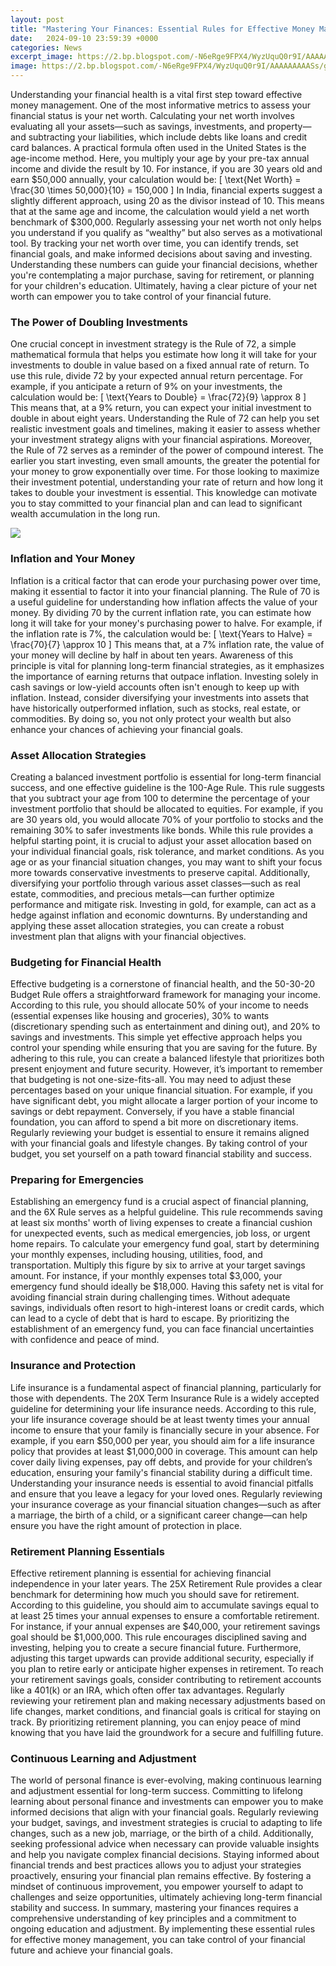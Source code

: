 ```yaml
---
layout: post
title: "Mastering Your Finances: Essential Rules for Effective Money Management"
date:   2024-09-10 23:59:39 +0000
categories: News
excerpt_image: https://2.bp.blogspot.com/-N6eRge9FPX4/WyzUquQ0r9I/AAAAAAAAASs/gIyUCmrMwlYpvrJjWA_6wLe-gr1bZ1qgwCLcBGAs/s1600/money-management-and-budgeting.jpg
image: https://2.bp.blogspot.com/-N6eRge9FPX4/WyzUquQ0r9I/AAAAAAAAASs/gIyUCmrMwlYpvrJjWA_6wLe-gr1bZ1qgwCLcBGAs/s1600/money-management-and-budgeting.jpg
---
```


Understanding your financial health is a vital first step toward effective money management. One of the most informative metrics to assess your financial status is your net worth. Calculating your net worth involves evaluating all your assets—such as savings, investments, and property—and subtracting your liabilities, which include debts like loans and credit card balances. 
A practical formula often used in the United States is the age-income method. Here, you multiply your age by your pre-tax annual income and divide the result by 10. For instance, if you are 30 years old and earn $50,000 annually, your calculation would be: 
\[ 
\text{Net Worth} = \frac{30 \times 50,000}{10} = 150,000 
\]
In India, financial experts suggest a slightly different approach, using 20 as the divisor instead of 10. This means that at the same age and income, the calculation would yield a net worth benchmark of $300,000. Regularly assessing your net worth not only helps you understand if you qualify as “wealthy” but also serves as a motivational tool. By tracking your net worth over time, you can identify trends, set financial goals, and make informed decisions about saving and investing. 
Understanding these numbers can guide your financial decisions, whether you're contemplating a major purchase, saving for retirement, or planning for your children's education. Ultimately, having a clear picture of your net worth can empower you to take control of your financial future.
### The Power of Doubling Investments
One crucial concept in investment strategy is the Rule of 72, a simple mathematical formula that helps you estimate how long it will take for your investments to double in value based on a fixed annual rate of return. To use this rule, divide 72 by your expected annual return percentage. For example, if you anticipate a return of 9% on your investments, the calculation would be:
\[ 
\text{Years to Double} = \frac{72}{9} \approx 8 
\]
This means that, at a 9% return, you can expect your initial investment to double in about eight years. Understanding the Rule of 72 can help you set realistic investment goals and timelines, making it easier to assess whether your investment strategy aligns with your financial aspirations.
Moreover, the Rule of 72 serves as a reminder of the power of compound interest. The earlier you start investing, even small amounts, the greater the potential for your money to grow exponentially over time. For those looking to maximize their investment potential, understanding your rate of return and how long it takes to double your investment is essential. This knowledge can motivate you to stay committed to your financial plan and can lead to significant wealth accumulation in the long run.

![](https://2.bp.blogspot.com/-N6eRge9FPX4/WyzUquQ0r9I/AAAAAAAAASs/gIyUCmrMwlYpvrJjWA_6wLe-gr1bZ1qgwCLcBGAs/s1600/money-management-and-budgeting.jpg)
### Inflation and Your Money
Inflation is a critical factor that can erode your purchasing power over time, making it essential to factor it into your financial planning. The Rule of 70 is a useful guideline for understanding how inflation affects the value of your money. By dividing 70 by the current inflation rate, you can estimate how long it will take for your money's purchasing power to halve. For example, if the inflation rate is 7%, the calculation would be:
\[ 
\text{Years to Halve} = \frac{70}{7} \approx 10 
\]
This means that, at a 7% inflation rate, the value of your money will decline by half in about ten years. Awareness of this principle is vital for planning long-term financial strategies, as it emphasizes the importance of earning returns that outpace inflation.
Investing solely in cash savings or low-yield accounts often isn't enough to keep up with inflation. Instead, consider diversifying your investments into assets that have historically outperformed inflation, such as stocks, real estate, or commodities. By doing so, you not only protect your wealth but also enhance your chances of achieving your financial goals. 
### Asset Allocation Strategies
Creating a balanced investment portfolio is essential for long-term financial success, and one effective guideline is the 100-Age Rule. This rule suggests that you subtract your age from 100 to determine the percentage of your investment portfolio that should be allocated to equities. For example, if you are 30 years old, you would allocate 70% of your portfolio to stocks and the remaining 30% to safer investments like bonds. 
While this rule provides a helpful starting point, it is crucial to adjust your asset allocation based on your individual financial goals, risk tolerance, and market conditions. As you age or as your financial situation changes, you may want to shift your focus more towards conservative investments to preserve capital. 
Additionally, diversifying your portfolio through various asset classes—such as real estate, commodities, and precious metals—can further optimize performance and mitigate risk. Investing in gold, for example, can act as a hedge against inflation and economic downturns. By understanding and applying these asset allocation strategies, you can create a robust investment plan that aligns with your financial objectives.
### Budgeting for Financial Health
Effective budgeting is a cornerstone of financial health, and the 50-30-20 Budget Rule offers a straightforward framework for managing your income. According to this rule, you should allocate 50% of your income to needs (essential expenses like housing and groceries), 30% to wants (discretionary spending such as entertainment and dining out), and 20% to savings and investments.
This simple yet effective approach helps you control your spending while ensuring that you are saving for the future. By adhering to this rule, you can create a balanced lifestyle that prioritizes both present enjoyment and future security. 
However, it’s important to remember that budgeting is not one-size-fits-all. You may need to adjust these percentages based on your unique financial situation. For example, if you have significant debt, you might allocate a larger portion of your income to savings or debt repayment. Conversely, if you have a stable financial foundation, you can afford to spend a bit more on discretionary items. 
Regularly reviewing your budget is essential to ensure it remains aligned with your financial goals and lifestyle changes. By taking control of your budget, you set yourself on a path toward financial stability and success.
### Preparing for Emergencies
Establishing an emergency fund is a crucial aspect of financial planning, and the 6X Rule serves as a helpful guideline. This rule recommends saving at least six months' worth of living expenses to create a financial cushion for unexpected events, such as medical emergencies, job loss, or urgent home repairs.
To calculate your emergency fund goal, start by determining your monthly expenses, including housing, utilities, food, and transportation. Multiply this figure by six to arrive at your target savings amount. For instance, if your monthly expenses total $3,000, your emergency fund should ideally be $18,000.
Having this safety net is vital for avoiding financial strain during challenging times. Without adequate savings, individuals often resort to high-interest loans or credit cards, which can lead to a cycle of debt that is hard to escape. By prioritizing the establishment of an emergency fund, you can face financial uncertainties with confidence and peace of mind.
### Insurance and Protection
Life insurance is a fundamental aspect of financial planning, particularly for those with dependents. The 20X Term Insurance Rule is a widely accepted guideline for determining your life insurance needs. According to this rule, your life insurance coverage should be at least twenty times your annual income to ensure that your family is financially secure in your absence.
For example, if you earn $50,000 per year, you should aim for a life insurance policy that provides at least $1,000,000 in coverage. This amount can help cover daily living expenses, pay off debts, and provide for your children’s education, ensuring your family's financial stability during a difficult time.
Understanding your insurance needs is essential to avoid financial pitfalls and ensure that you leave a legacy for your loved ones. Regularly reviewing your insurance coverage as your financial situation changes—such as after a marriage, the birth of a child, or a significant career change—can help ensure you have the right amount of protection in place.
### Retirement Planning Essentials
Effective retirement planning is essential for achieving financial independence in your later years. The 25X Retirement Rule provides a clear benchmark for determining how much you should save for retirement. According to this guideline, you should aim to accumulate savings equal to at least 25 times your annual expenses to ensure a comfortable retirement.
For instance, if your annual expenses are $40,000, your retirement savings goal should be $1,000,000. This rule encourages disciplined saving and investing, helping you to create a secure financial future. 
Furthermore, adjusting this target upwards can provide additional security, especially if you plan to retire early or anticipate higher expenses in retirement. To reach your retirement savings goals, consider contributing to retirement accounts like a 401(k) or an IRA, which often offer tax advantages. 
Regularly reviewing your retirement plan and making necessary adjustments based on life changes, market conditions, and financial goals is critical for staying on track. By prioritizing retirement planning, you can enjoy peace of mind knowing that you have laid the groundwork for a secure and fulfilling future.
### Continuous Learning and Adjustment
The world of personal finance is ever-evolving, making continuous learning and adjustment essential for long-term success. Committing to lifelong learning about personal finance and investments can empower you to make informed decisions that align with your financial goals.
Regularly reviewing your budget, savings, and investment strategies is crucial to adapting to life changes, such as a new job, marriage, or the birth of a child. Additionally, seeking professional advice when necessary can provide valuable insights and help you navigate complex financial decisions. 
Staying informed about financial trends and best practices allows you to adjust your strategies proactively, ensuring your financial plan remains effective. By fostering a mindset of continuous improvement, you empower yourself to adapt to challenges and seize opportunities, ultimately achieving long-term financial stability and success. 
In summary, mastering your finances requires a comprehensive understanding of key principles and a commitment to ongoing education and adjustment. By implementing these essential rules for effective money management, you can take control of your financial future and achieve your financial goals.